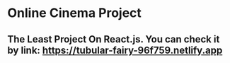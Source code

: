 # Online Cinema Project
## The Least Project On React.js. You can check it by link: https://tubular-fairy-96f759.netlify.app

